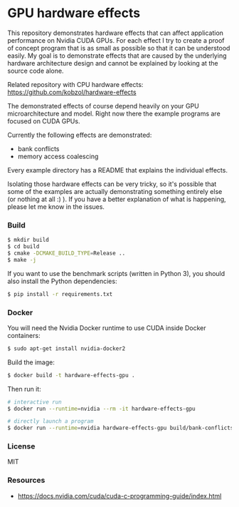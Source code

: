 # GPU hardware effects
This repository demonstrates hardware effects that can affect application performance on
Nvidia CUDA GPUs. For each effect I try to create a proof of concept program that is as small
as possible so that it can be understood easily. My goal is to demonstrate effects that are caused
by the underlying hardware architecture design and cannot be explained by looking at the
source code alone.

Related repository with CPU hardware effects: https://github.com/kobzol/hardware-effects

The demonstrated effects of course depend heavily on your GPU microarchitecture and model.
Right now there the example programs are focused on CUDA GPUs.

Currently the following effects are demonstrated:

- bank conflicts
- memory access coalescing

Every example directory has a README that explains the individual effects.

Isolating those hardware effects can be very tricky, so it's possible that some of the
examples are actually demonstrating something entirely else (or nothing at all :) ).
If you have a better explanation of what is happening, please let me know in the issues.

### Build
```bash
$ mkdir build
$ cd build
$ cmake -DCMAKE_BUILD_TYPE=Release ..
$ make -j
```

If you want to use the benchmark scripts (written in Python 3), you should
also install the Python dependencies:
```bash
$ pip install -r requirements.txt
```

### Docker
You will need the Nvidia Docker runtime to use CUDA inside Docker containers:
```bash
$ sudo apt-get install nvidia-docker2
```

Build the image:
```bash
$ docker build -t hardware-effects-gpu .
```

Then run it:
```bash
# interactive run
$ docker run --runtime=nvidia --rm -it hardware-effects-gpu

# directly launch a program
$ docker run --runtime=nvidia hardware-effects-gpu build/bank-conflicts/bank-conflicts 1
```

### License
MIT

### Resources
- https://docs.nvidia.com/cuda/cuda-c-programming-guide/index.html
